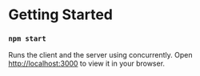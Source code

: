# Getting Started

### `npm start`

Runs the client and the server using concurrently.
Open [http://localhost:3000](http://localhost:3000) to view it in your browser.
